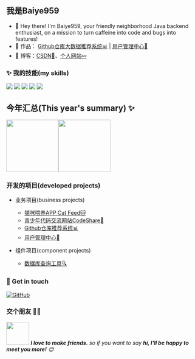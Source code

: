 ## 我是Baiye959

- 🌹 Hey there! I'm Baiye959, your friendly neighborhood Java backend enthusiast, on a mission to turn caffeine into code and bugs into features!
- 🏡 作品： <a href="https://github.com/Baiye959/Github-recommend-system" target="_blank">Github仓库大数据推荐系统📊</a> | <a href="https://github.com/Baiye959/user-center" target="_blank">用户管理中心🚀</a>
- :pencil: 博客：[CSDN💬](https://blog.csdn.net/Baiye959)、[个人网站💤](https://baiye959.cn) 


### ✨ 我的技能(my skills)   

![](https://img.shields.io/badge/-Java-4C7491?style=flat-square&logo=java&logoColor=fff)
![](https://img.shields.io/badge/-Spring-5FB832?style=flat-square&logo=Spring&logoColor=fff)
![](https://img.shields.io/badge/-Linux-000000?style=flat-square&logo=Linux&logoColor=fff)
![](https://img.shields.io/badge/-MySQL-4479A1?style=flat-square&logo=MySQL&logoColor=fff)
![](https://img.shields.io/badge/-Git-E84E31?style=flat-square&logo=Git&logoColor=fff)


## 今年汇总(This year's summary) ✨

<img align="" height="137px" src="https://github-readme-stats.vercel.app/api?username=Baiye959&hide_title=true&hide_border=true&show_icons=true&include_all_commits=true&line_height=21&bg_color=0,7EC760,38B177&theme=graywhite&locale=cn" /><img align="" height="137px" src="https://github-readme-stats.vercel.app/api/top-langs/?username=Baiye959&hide_title=true&hide_border=true&layout=compact&bg_color=0,38B177,00A88E&theme=graywhite&locale=cn" />
### 开发的项目(developed projects)

- 业务项目(business projects)
  - [猫咪喂养APP Cat Feed🐱](https://github.com/Baiye959/Cat-Feed)
  - [青少年代码交流网站CodeShare🌟](https://github.com/Baiye959/CodeShare)
  - [Github仓库推荐系统📊](https://github.com/Baiye959/Github-recommend-system)
  - [用户管理中心🚀](https://github.com/Baiye959/user-center)

- 组件项目(component projects)
  - [数据库查询工具🔍](https://github.com/Baiye959/JDBCTools)



### 🎉 Get in touch

[![GitHub](https://img.shields.io/badge/GitHub-grey?logo=github)](https://github.com/Baiye959)
### 交个朋友 👬🏻

<img src="https://media.giphy.com/media/LnQjpWaON8nhr21vNW/giphy.gif" width="60"> <em><b>I love to make friends.</b> so if you want to say <b>hi, I'll be happy to meet you more!</b> 😊</em>
